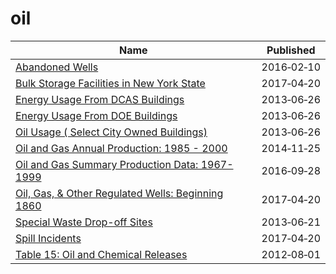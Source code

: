 # oil

Name | Published
---- | ---------
[Abandoned Wells](../datasets/vgue-bamz.md) | 2016&#x2011;02&#x2011;10
[Bulk Storage Facilities in New York State](../datasets/pteg-c78n.md) | 2017&#x2011;04&#x2011;20
[Energy Usage From DCAS Buildings](../datasets/pwva-zn2w.md) | 2013&#x2011;06&#x2011;26
[Energy Usage From DOE Buildings](../datasets/mq6n-s45c.md) | 2013&#x2011;06&#x2011;26
[Oil Usage ( Select City Owned Buildings)](../datasets/whux-iuiu.md) | 2013&#x2011;06&#x2011;26
[Oil and Gas Annual Production: 1985 - 2000](../datasets/qcf2-zajk.md) | 2014&#x2011;11&#x2011;25
[Oil and Gas Summary Production Data: 1967-1999](../datasets/8y5c-ebxg.md) | 2016&#x2011;09&#x2011;28
[Oil, Gas, & Other Regulated Wells: Beginning 1860](../datasets/szye-wmt3.md) | 2017&#x2011;04&#x2011;20
[Special Waste Drop-off Sites](../datasets/a34j-ihvy.md) | 2013&#x2011;06&#x2011;21
[Spill Incidents](../datasets/u44d-k5fk.md) | 2017&#x2011;04&#x2011;20
[Table 15: Oil and Chemical Releases](../datasets/yqmp-94ap.md) | 2012&#x2011;08&#x2011;01

